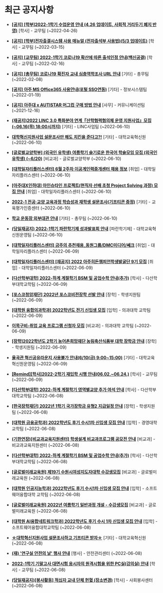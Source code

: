 # 최근 공지사항

* **[[공지] [학부]2022-1학기 수업운영 안내 (4.26 업데이트, 사회적 거리두기 폐지 반영)](http://ajou.ac.kr/kr/ajou/notice.do?mode=view&amp;articleNo=196998&amp;article.offset=0&amp;articleLimit=30)**
 [학사] - 교무팀 (~2022-04-26)

* **[[공지] [학부]전자출결시스템 사용 매뉴얼 (전자출석부 사용법)(5/3 업데이트)](http://ajou.ac.kr/kr/ajou/notice.do?mode=view&amp;articleNo=192571&amp;article.offset=0&amp;articleLimit=30)**
 [학사] - 교무팀 (~2022-03-15)

* **[[공지] [교무팀] 2022-1학기 코로나19 확산에 따른 출석인정 안내(백신공결)](http://ajou.ac.kr/kr/ajou/notice.do?mode=view&amp;articleNo=180913&amp;article.offset=0&amp;articleLimit=30)**
 [학사] - 교무팀 (~2022-02-16)

* **[[공지] [총무팀] 코로나19 확진자 교내 심층역학조사 URL 안내](http://ajou.ac.kr/kr/ajou/notice.do?mode=view&amp;articleNo=180493&amp;article.offset=0&amp;articleLimit=30)**
 [기타] - 총무팀 (~2022-02-08)

* **[[공지] 아주 MS Office365 사용안내(포털 SSO연동)](http://ajou.ac.kr/kr/ajou/notice.do?mode=view&amp;articleNo=179802&amp;article.offset=0&amp;articleLimit=30)**
 [기타] - 정보시스템팀 (~2022-01-19)

* **[[공지] 아주대 x AUTISTAR 머그컵 구매 방법 안내](http://ajou.ac.kr/kr/ajou/notice.do?mode=view&amp;articleNo=147976&amp;article.offset=0&amp;articleLimit=30)**
 [사무] - 커뮤니케이션팀 (~2021-12-16)

* **[(재공지)2022 LINC 3.0 특화분야 연계『산학협력협의체 운영 지원사업』모집(~06.16(목) 18:00시까지)](http://ajou.ac.kr/kr/ajou/notice.do?mode=view&amp;articleNo=200137&amp;article.offset=0&amp;articleLimit=30)**
 [기타] - LINC사업팀 (~2022-06-10)

* **[대학혁신지원사업 설문조사만 해도 치킨을 준다고?!](http://ajou.ac.kr/kr/ajou/notice.do?mode=view&amp;articleNo=200136&amp;article.offset=0&amp;articleLimit=30)**
 [기타] - 대학교육혁신원 (~2022-06-10)

* **[[글로벌교양학부] (외국인 유학생) 여름학기 슬기로운 한국어 학술모임 모집 (외국인 유학생) (~6/20)](http://ajou.ac.kr/kr/ajou/notice.do?mode=view&amp;articleNo=200113&amp;article.offset=0&amp;articleLimit=30)**
 [비교과] - 글로벌교양학부 (~2022-06-10)

* **[[대학일자리플러스센터] 6월 2주차 이공계인력중개센터 채용 정보](http://ajou.ac.kr/kr/ajou/notice.do?mode=view&amp;articleNo=200108&amp;article.offset=0&amp;articleLimit=30)**
 [취업] - 대학일자리플러스센터 (~2022-06-10)

* **[[아주대X인하대] 아인슈타인 프로젝트(현직자 선배 초청 Project Solving 과정) 모집 안내](http://ajou.ac.kr/kr/ajou/notice.do?mode=view&amp;articleNo=200103&amp;article.offset=0&amp;articleLimit=30)**
 [취업] - 대학일자리플러스센터 (~2022-06-10)

* **[2022-1 전공·교양 교육과정 학습성과 재학생 설문조사(기프티콘 증정)](http://ajou.ac.kr/kr/ajou/notice.do?mode=view&amp;articleNo=200102&amp;article.offset=0&amp;articleLimit=30)**
 [기타] - 교육평가인증센터 (~2022-06-10)

* **[학교 운동장 외부대관 안내](http://ajou.ac.kr/kr/ajou/notice.do?mode=view&amp;articleNo=200100&amp;article.offset=0&amp;articleLimit=30)**
 [기타] - 총무팀 (~2022-06-10)

* **[(당일재공지) 2022-1학기 파란학기제 성과발표회 안내](http://ajou.ac.kr/kr/ajou/notice.do?mode=view&amp;articleNo=200099&amp;article.offset=0&amp;articleLimit=30)**
 [파란학기제] - 대학교육혁신원운영팀 (~2022-06-10)

* **[[대학일자리플러스센터] 금주의 추천채용_동원그룹/DMC미디어/쎄크](http://ajou.ac.kr/kr/ajou/notice.do?mode=view&amp;articleNo=200094&amp;article.offset=0&amp;articleLimit=30)**
 [취업] - 대학일자리플러스센터 (~2022-06-09)

* **[[대학일자리플러스센터] [재공지] 2022 아주히든챔피언학생발굴단 9기 모집](http://ajou.ac.kr/kr/ajou/notice.do?mode=view&amp;articleNo=200092&amp;article.offset=0&amp;articleLimit=30)**
 [취업] - 대학일자리플러스센터 (~2022-06-09)

* **[[다산학부대학] 2022-하계 계절학기 BSM 및 공업수학 안내(추가)](http://ajou.ac.kr/kr/ajou/notice.do?mode=view&amp;articleNo=200089&amp;article.offset=0&amp;articleLimit=30)**
 [학사] - 다산학부대학교학팀 (~2022-06-09)

* **[[포스코청암재단] 2022년 포스코비전장학 선발 안내](http://ajou.ac.kr/kr/ajou/notice.do?mode=view&amp;articleNo=200080&amp;article.offset=0&amp;articleLimit=30)**
 [장학] - 학생지원팀 (~2022-06-09)

* **[[대학원 융합의과학과] 2022학년도 전기 신입생 모집](http://ajou.ac.kr/kr/ajou/notice.do?mode=view&amp;articleNo=200078&amp;article.offset=0&amp;articleLimit=30)**
 [입학] - 의과대학 교학팀 (~2022-06-09)

* **[이목구비-취업 교육 프로그램 신청자 모집](http://ajou.ac.kr/kr/ajou/notice.do?mode=view&amp;articleNo=200076&amp;article.offset=0&amp;articleLimit=30)**
 [비교과] - 의과대학 교학팀 (~2022-06-09)

* **[[장학]2022학년도 2학기 농어촌희망재단 농림축산식품부 대학 장학금 안내](http://ajou.ac.kr/kr/ajou/notice.do?mode=view&amp;articleNo=200073&amp;article.offset=0&amp;articleLimit=30)**
 [장학] - 학생지원팀 (~2022-06-09)

* **[율곡관 혁신공유라운지 사용불가 안내(6/10(금) 9:00~15:00)](http://ajou.ac.kr/kr/ajou/notice.do?mode=view&amp;articleNo=200066&amp;article.offset=0&amp;articleLimit=30)**
 [기타] - 대학교육혁신원운영팀 (~2022-06-09)

* **[[Remind][학사]2022-2학기 재입학 시행 안내(06.02.~06.24.)](http://ajou.ac.kr/kr/ajou/notice.do?mode=view&amp;articleNo=200059&amp;article.offset=0&amp;articleLimit=30)**
 [학사] - 교무팀 (~2022-06-09)

* **[[다산학부대학] 2022-하계 계절학기 영역별교양 추가 여석 안내](http://ajou.ac.kr/kr/ajou/notice.do?mode=view&amp;articleNo=200054&amp;article.offset=0&amp;articleLimit=30)**
 [학사] - 다산학부대학교학팀 (~2022-06-08)

* **[[한국장학재단] 2022년 1학기 국가장학금 유형2 지급일정 안내](http://ajou.ac.kr/kr/ajou/notice.do?mode=view&amp;articleNo=200053&amp;article.offset=0&amp;articleLimit=30)**
 [장학] - 학생지원팀 (~2022-06-08)

* **[[대학원 금융공학과] 2022학년도 후기 수시1차 신입생 모집 안내](http://ajou.ac.kr/kr/ajou/notice.do?mode=view&amp;articleNo=200052&amp;article.offset=0&amp;articleLimit=30)**
 [입학] - 경영대학교학팀 (~2022-06-08)

* **[(기한연장)[비교과교육지원센터] 학생설계 비교과프로그램 공모전 안내](http://ajou.ac.kr/kr/ajou/notice.do?mode=view&amp;articleNo=200047&amp;article.offset=0&amp;articleLimit=30)**
 [비교과] - 비교과교육지원센터 (~2022-06-08)

* **[[다산학부대학] 2022-하계 계절학기 BSM 및 공업수학 안내(추가)](http://ajou.ac.kr/kr/ajou/notice.do?mode=view&amp;articleNo=200046&amp;article.offset=0&amp;articleLimit=30)**
 [학사] - 다산학부대학교학팀 (~2022-06-08)

* **[[글로벌미래교육원] 제19기 수원시여성지도자대학 수강생모집](http://ajou.ac.kr/kr/ajou/notice.do?mode=view&amp;articleNo=200042&amp;article.offset=0&amp;articleLimit=30)**
 [비교과] - 글로벌미래교육원 (~2022-06-08)

* **[[대학원 인공지능학과] 2022학년도 후기 수시1차 신입생 모집 안내](http://ajou.ac.kr/kr/ajou/notice.do?mode=view&amp;articleNo=200040&amp;article.offset=0&amp;articleLimit=30)**
 [입학] - 소프트웨어융합대학 교학팀 (~2022-06-08)

* **[[글로벌미래교육원] 2022년 여름학기 일반과정 개설 - 수강생모집](http://ajou.ac.kr/kr/ajou/notice.do?mode=view&amp;articleNo=200038&amp;article.offset=0&amp;articleLimit=30)**
 [비교과] - 글로벌미래교육원 (~2022-06-08)

* **[[대학원 AI융합네트워크학과] 2022학년도 후기 수시 1차 신입생 모집 안내](http://ajou.ac.kr/kr/ajou/notice.do?mode=view&amp;articleNo=200035&amp;article.offset=0&amp;articleLimit=30)**
 [입학] - 소프트웨어융합대학교학팀 (~2022-06-08)

* **[☆대학혁신지원사업 설문조사하고 기프티콘 받자☆](http://ajou.ac.kr/kr/ajou/notice.do?mode=view&amp;articleNo=200032&amp;article.offset=0&amp;articleLimit=30)**
 [기타] - 대학교육혁신원 (~2022-06-08)

* **[(재) &#x27;연구실 안전의 날&#x27; 행사 안내](http://ajou.ac.kr/kr/ajou/notice.do?mode=view&amp;articleNo=200030&amp;article.offset=0&amp;articleLimit=30)**
 [행사] - 안전관리센터 (~2022-06-08)

* **[2022-1학기 기말고사 대면시험 응시자의 원격시험을 위한 PC실(강의실) 안내](http://ajou.ac.kr/kr/ajou/notice.do?mode=view&amp;articleNo=200022&amp;article.offset=0&amp;articleLimit=30)**
 [학사] - 교무팀 (~2022-06-08)

* **[(당일재공지)[봉사활동] 적십자 교내 단체 헌혈 (장소변경)](http://ajou.ac.kr/kr/ajou/notice.do?mode=view&amp;articleNo=199906&amp;article.offset=0&amp;articleLimit=30)**
 [학사] - 사회봉사센터 (~2022-06-08)
